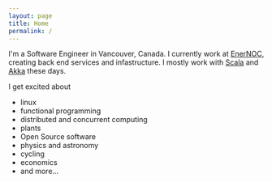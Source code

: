 ```yaml
---
layout: page
title: Home
permalink: /
---
```

I'm a Software Engineer in Vancouver, Canada. I currently work at [EnerNOC](http://www.enernoc.com/), creating back end services and infastructure. I mostly work with [Scala](http://www.scala-lang.org) and [Akka](http://www.akka.io) these days.

I get excited about

- linux
- functional programming
- distributed and concurrent computing
- plants
- Open Source software
- physics and astronomy
- cycling
- economics
- and more...

<!---
I'm involved with running [Penn Effective Altruism](http://pennea.org), a student group that focuses on the most effective ways to improve the world.
I manage the website and run the new [80,000 Hours](http://pennea.org/80k-hours) chapter.
-->
